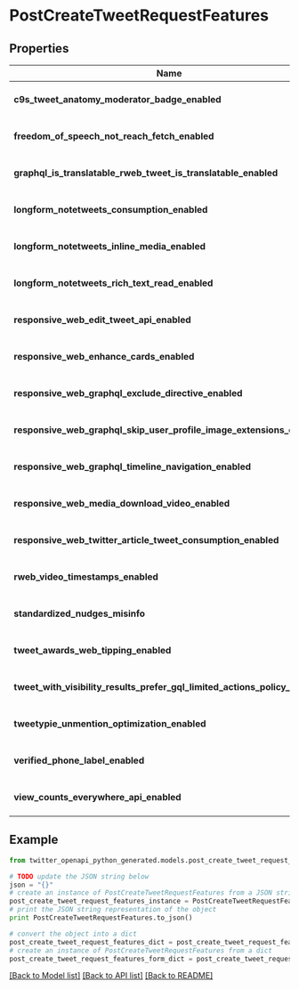 # PostCreateTweetRequestFeatures


## Properties

Name | Type | Description | Notes
------------ | ------------- | ------------- | -------------
**c9s_tweet_anatomy_moderator_badge_enabled** | **bool** |  | [default to True]
**freedom_of_speech_not_reach_fetch_enabled** | **bool** |  | [default to True]
**graphql_is_translatable_rweb_tweet_is_translatable_enabled** | **bool** |  | [default to True]
**longform_notetweets_consumption_enabled** | **bool** |  | [default to True]
**longform_notetweets_inline_media_enabled** | **bool** |  | [default to True]
**longform_notetweets_rich_text_read_enabled** | **bool** |  | [default to True]
**responsive_web_edit_tweet_api_enabled** | **bool** |  | [default to True]
**responsive_web_enhance_cards_enabled** | **bool** |  | [default to False]
**responsive_web_graphql_exclude_directive_enabled** | **bool** |  | [default to True]
**responsive_web_graphql_skip_user_profile_image_extensions_enabled** | **bool** |  | [default to False]
**responsive_web_graphql_timeline_navigation_enabled** | **bool** |  | [default to True]
**responsive_web_media_download_video_enabled** | **bool** |  | [default to False]
**responsive_web_twitter_article_tweet_consumption_enabled** | **bool** |  | [default to True]
**rweb_video_timestamps_enabled** | **bool** |  | [default to True]
**standardized_nudges_misinfo** | **bool** |  | [default to True]
**tweet_awards_web_tipping_enabled** | **bool** |  | [default to False]
**tweet_with_visibility_results_prefer_gql_limited_actions_policy_enabled** | **bool** |  | [default to True]
**tweetypie_unmention_optimization_enabled** | **bool** |  | [default to True]
**verified_phone_label_enabled** | **bool** |  | [default to False]
**view_counts_everywhere_api_enabled** | **bool** |  | [default to True]

## Example

```python
from twitter_openapi_python_generated.models.post_create_tweet_request_features import PostCreateTweetRequestFeatures

# TODO update the JSON string below
json = "{}"
# create an instance of PostCreateTweetRequestFeatures from a JSON string
post_create_tweet_request_features_instance = PostCreateTweetRequestFeatures.from_json(json)
# print the JSON string representation of the object
print PostCreateTweetRequestFeatures.to_json()

# convert the object into a dict
post_create_tweet_request_features_dict = post_create_tweet_request_features_instance.to_dict()
# create an instance of PostCreateTweetRequestFeatures from a dict
post_create_tweet_request_features_form_dict = post_create_tweet_request_features.from_dict(post_create_tweet_request_features_dict)
```
[[Back to Model list]](../README.md#documentation-for-models) [[Back to API list]](../README.md#documentation-for-api-endpoints) [[Back to README]](../README.md)



